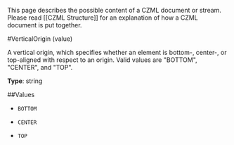 This page describes the possible content of a CZML document or stream.  Please read [[CZML Structure]] for an explanation of how a CZML document is put together.

#VerticalOrigin (value)

A vertical origin, which specifies whether an element is bottom-, center-, or top-aligned with respect to an origin.  Valid values are "BOTTOM", "CENTER", and "TOP".

**Type**: string

##Values

* `BOTTOM`

* `CENTER`

* `TOP`

